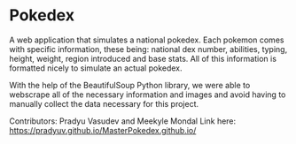# Pokedex
A web application that simulates a national pokedex. Each pokemon comes with specific information, these being: national dex number, abilities, typing, height, weight, region introduced and base stats. All of this information is formatted nicely to simulate an actual pokedex. 

With the help of the BeautifulSoup Python library, we were able to webscrape all of the necessary information and images and avoid having to manually collect the data necessary for this project. 

Contributors: Pradyu Vasudev and Meekyle Mondal
Link here: https://pradyuv.github.io/MasterPokedex.github.io/
